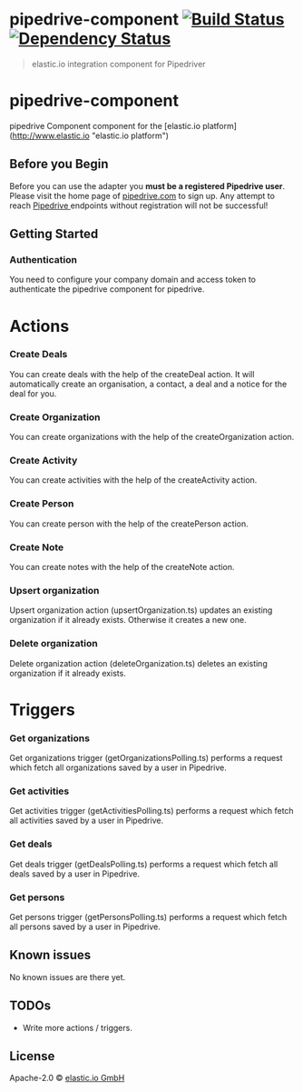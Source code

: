 # pipedrive-component [![Build Status][travis-image]][travis-url] [![Dependency Status][daviddm-image]][daviddm-url]

> elastic.io integration component for Pipedriver

# pipedrive-component

pipedrive Component component for the [elastic.io platform](http://www.elastic.io &#34;elastic.io platform&#34;)

## Before you Begin

Before you can use the adapter you **must be a registered Pipedrive user**. Please visit the home page of [pipedrive.com](https://pipedrive.com) to sign up.
Any attempt to reach [ Pipedrive ](https://pipedrive.com) endpoints without registration will not be successful!

## Getting Started

### Authentication

You need to configure your company domain and access token to authenticate the pipedrive component for pipedrive.

# Actions

### Create Deals

You can create deals with the help of the createDeal action. It will automatically create an organisation, a contact, a deal and a notice for the deal for you.

### Create Organization

You can create organizations with the help of the createOrganization action.

### Create Activity

You can create activities with the help of the createActivity action.

### Create Person

You can create person with the help of the createPerson action.

### Create Note

You can create notes with the help of the createNote action.

### Upsert organization

Upsert organization action (upsertOrganization.ts) updates an existing organization if it already exists. Otherwise it creates a new one.

### Delete organization

Delete organization action (deleteOrganization.ts) deletes an existing organization if it already exists.

# Triggers

### Get organizations

Get organizations trigger (getOrganizationsPolling.ts) performs a request which fetch all organizations saved by a user in Pipedrive.

### Get activities

Get activities trigger (getActivitiesPolling.ts) performs a request which fetch all activities saved by a user in Pipedrive.

### Get deals

Get deals trigger (getDealsPolling.ts) performs a request which fetch all deals saved by a user in Pipedrive.

### Get persons

Get persons trigger (getPersonsPolling.ts) performs a request which fetch all persons saved by a user in Pipedrive.

## Known issues

No known issues are there yet.

## TODOs

- Write more actions / triggers.

## License

Apache-2.0 © [elastic.io GmbH](https://www.elastic.io)

[travis-image]: https://travis-ci.org/elasticio/pipedrive-component.svg?branch=master
[travis-url]: https://travis-ci.org/elasticio/pipedrive-component
[daviddm-image]: https://david-dm.org/elasticio/pipedrive-component.svg?theme=shields.io
[daviddm-url]: https://david-dm.org/elasticio/pipedrive-component
